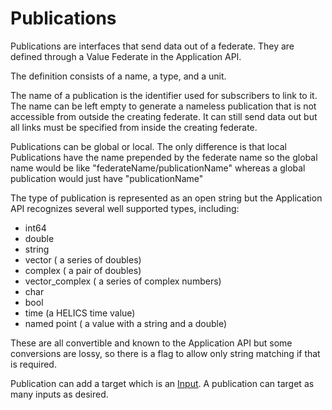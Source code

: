Publications
=======

Publications are interfaces that send data out of a federate.  They are defined through a Value Federate in the Application API.  

The definition consists of a name, a type, and a unit.  

The name of a publication is the identifier used for subscribers to link to it.  The name can be left empty to generate a nameless publication that is not accessible from outside the creating federate.  It can still send data out but all links must be specified from inside the creating federate.  

Publications can be global or local.  The only difference is that local Publications have the name prepended by the federate name so the global name would be like "federateName/publicationName"  whereas a global publication would just have "publicationName"  

The type of publication is represented as an open string but the Application API recognizes several well supported types, including:

- int64
- double
- string
- vector ( a series of doubles)
- complex ( a pair of doubles)
- vector_complex ( a series of complex numbers)
- char  
- bool
- time  (a HELICS time value)
- named point ( a value with a string and a double)

These are all convertible and known to the Application API but some conversions are lossy, so there is a flag to allow only string matching if that is required.

Publication can add a target which is an [Input](./Inputs).  A publication can target as many inputs as desired.  
